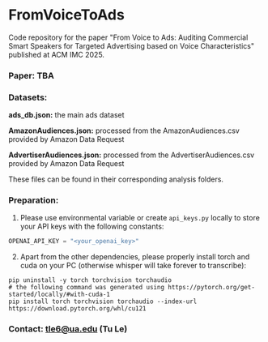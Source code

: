 # FromVoiceToAds
Code repository for the paper "From Voice to Ads: Auditing Commercial Smart Speakers for Targeted Advertising based on Voice Characteristics" published at ACM IMC 2025.

### Paper: TBA

### Datasets:
**ads_db.json:** the main ads dataset

**AmazonAudiences.json:** processed from the AmazonAudiences.csv provided by Amazon Data Request

**AdvertiserAudiences.json:** processed from the AdvertiserAudiences.csv provided by Amazon Data Request

These files can be found in their corresponding analysis folders.

### Preparation:
1. Please use environmental variable or create `api_keys.py` locally to store your API keys with the following constants:
```python
OPENAI_API_KEY = "<your_openai_key>"
```

2. Apart from the other dependencies, please properly install torch and cuda on your PC (otherwise whisper will take forever to transcribe):
```console
pip uninstall -y torch torchvision torchaudio
# the following command was generated using https://pytorch.org/get-started/locally/#with-cuda-1
pip install torch torchvision torchaudio --index-url https://download.pytorch.org/whl/cu121
```

### Contact: tle6@ua.edu (Tu Le)
